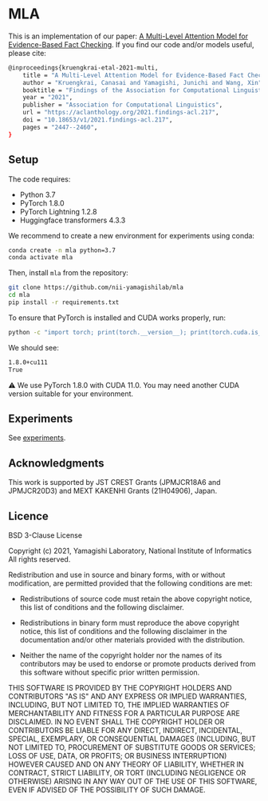 # MLA

This is an implementation of our paper: [A Multi-Level Attention Model for Evidence-Based Fact Checking](https://aclanthology.org/2021.findings-acl.217/).
If you find our code and/or models useful, please cite:

```bash
@inproceedings{kruengkrai-etal-2021-multi,
    title = "A Multi-Level Attention Model for Evidence-Based Fact Checking",
    author = "Kruengkrai, Canasai and Yamagishi, Junichi and Wang, Xin",
    booktitle = "Findings of the Association for Computational Linguistics: ACL-IJCNLP 2021",
    year = "2021",
    publisher = "Association for Computational Linguistics",
    url = "https://aclanthology.org/2021.findings-acl.217",
    doi = "10.18653/v1/2021.findings-acl.217",
    pages = "2447--2460",
}
```

## Setup

The code requires:
- Python 3.7
- PyTorch 1.8.0
- PyTorch Lightning 1.2.8
- Huggingface transformers 4.3.3

We recommend to create a new environment for experiments using conda:

```bash
conda create -n mla python=3.7
conda activate mla
```

Then, install `mla` from the repository:

```bash
git clone https://github.com/nii-yamagishilab/mla
cd mla
pip install -r requirements.txt
```

To ensure that PyTorch is installed and CUDA works properly, run:

```bash
python -c "import torch; print(torch.__version__); print(torch.cuda.is_available())"
```

We should see:

```bash
1.8.0+cu111
True
```

:warning: We use PyTorch 1.8.0 with CUDA 11.0. You may need another CUDA version suitable for your environment.

## Experiments

See [experiments](experiments).

## Acknowledgments

This work is supported by JST CREST Grants (JPMJCR18A6 and JPMJCR20D3) and MEXT KAKENHI Grants (21H04906), Japan.

## Licence

BSD 3-Clause License

Copyright (c) 2021, Yamagishi Laboratory, National Institute of Informatics All rights reserved.

Redistribution and use in source and binary forms, with or without modification, are permitted provided that the following conditions are met:

 * Redistributions of source code must retain the above copyright notice, this list of conditions and the following disclaimer.

 * Redistributions in binary form must reproduce the above copyright notice, this list of conditions and the following disclaimer in the documentation and/or other materials provided with the distribution.

 * Neither the name of the copyright holder nor the names of its contributors may be used to endorse or promote products derived from this software without specific prior written permission.

THIS SOFTWARE IS PROVIDED BY THE COPYRIGHT HOLDERS AND CONTRIBUTORS "AS IS" AND ANY EXPRESS OR IMPLIED WARRANTIES, INCLUDING, BUT NOT LIMITED TO, THE IMPLIED WARRANTIES OF MERCHANTABILITY AND FITNESS FOR A PARTICULAR PURPOSE ARE DISCLAIMED. IN NO EVENT SHALL THE COPYRIGHT HOLDER OR CONTRIBUTORS BE LIABLE FOR ANY DIRECT, INDIRECT, INCIDENTAL, SPECIAL, EXEMPLARY, OR CONSEQUENTIAL DAMAGES (INCLUDING, BUT NOT LIMITED TO, PROCUREMENT OF SUBSTITUTE GOODS OR SERVICES; LOSS OF USE, DATA, OR PROFITS; OR BUSINESS INTERRUPTION) HOWEVER CAUSED AND ON ANY THEORY OF LIABILITY, WHETHER IN CONTRACT, STRICT LIABILITY, OR TORT (INCLUDING NEGLIGENCE OR OTHERWISE) ARISING IN ANY WAY OUT OF THE USE OF THIS SOFTWARE, EVEN IF ADVISED OF THE POSSIBILITY OF SUCH DAMAGE.
